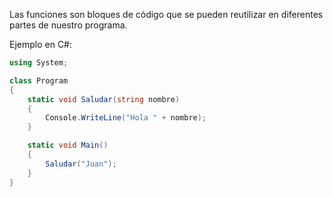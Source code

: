 Las funciones son bloques de código que se pueden reutilizar en diferentes partes de nuestro programa\.

Ejemplo en C\#:
```cs
using System;

class Program
{
    static void Saludar(string nombre)
    {
        Console.WriteLine("Hola " + nombre);
    }

    static void Main()
    {
        Saludar("Juan");
    }
}
```